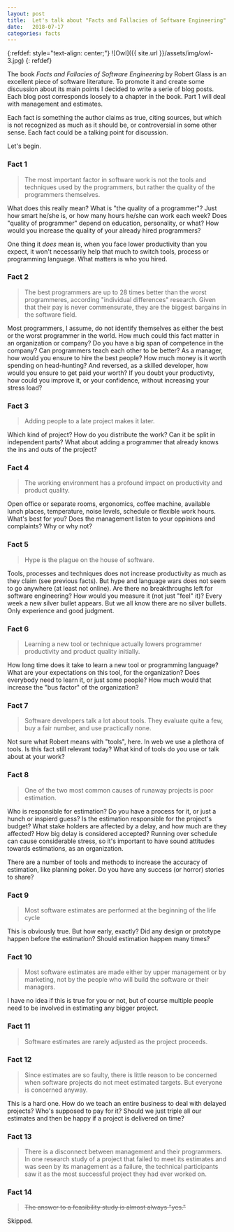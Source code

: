 ```yaml
---
layout: post
title:  Let's talk about "Facts and Fallacies of Software Engineering" - Part 1
date:   2018-07-17
categories: facts
---
```


{:refdef: style="text-align: center;"}
![Owl]({{ site.url }}/assets/img/owl-3.jpg)
{: refdef}

The book _Facts and Fallacies of Software Engineering_ by Robert Glass is an excellent piece of software literature. To promote it and create some discussion about its main points I decided to write a serie of blog posts. Each blog post corresponds loosely to a chapter in the book. Part 1 will deal with management and estimates.

Each fact is something the author claims as true, citing sources, but which is not recognized as much as it should be, or controversial in some other sense. Each fact could be a talking point for discussion.

Let's begin.

### Fact 1

> The most important factor in software work is not the tools and techniques used by the programmers, but rather the quality of the programmers themselves.

What does this really mean? What is "the quality of a programmer"? Just how smart he/she is, or how many hours he/she can work each week?  Does "quality of programmer" depend on education, personality, or what? How would you increase the quality of your already hired programmers?

One thing it _does_ mean is, when you face lower productivity than you expect, it won't necessarily help that much to switch tools, process or programming language. What matters is who you hired.

### Fact 2

> The best programmers are up to 28 times better than the worst programmeres, according "individual differences" research. Given that their pay is never commensurate, they are the biggest bargains in the software field.

Most programmers, I assume, do not identify themselves as either the best or the worst programmer in the world. How much could this fact matter in an organization or company? Do you have a big span of competence in the company? Can programmers teach each other to be better? As a manager, how would you ensure to hire the best people? How much money is it worth spending on head-hunting? And reversed, as a skilled developer, how would you ensure to get paid your worth? If you doubt your productivty, how could you improve it, or your confidence, without increasing your stress load?

### Fact 3

> Adding people to a late project makes it later.

Which kind of project? How do you distribute the work? Can it be split in independent parts? What about adding a programmer that already knows the ins and outs of the project?

### Fact 4

> The working environment has a profound impact on productivity and product quality.

Open office or separate rooms, ergonomics, coffee machine, available lunch places, temperature, noise levels, schedule or flexible work hours. What's best for you? Does the management listen to your oppinions and complaints? Why or why not?

### Fact 5

> Hype is the plague on the house of software.

Tools, processes and techniques does not increase productivity as much as they claim (see previous facts). But hype and language wars does not seem to go anywhere (at least not online). Are there no breakthroughs left for software engineering? How would you measure it (not just "feel" it)? Every week a new silver bullet appears. But we all know there are no silver bullets. Only experience and good judgment.

### Fact 6

> Learning a new tool or technique actually lowers programmer productivity and product quality initially.

How long time does it take to learn a new tool or programming language? What are your expectations on this tool, for the organization? Does everybody need to learn it, or just some people? How much would that increase the "bus factor" of the organization?

### Fact 7

> Software developers talk a lot about tools. They evaluate quite a few, buy a fair number, and use 
practically none.

Not sure what Robert means with "tools", here. In web we use a plethora of tools. Is this fact still relevant today? What kind of tools do you use or talk about at your work?

### Fact 8

> One of the two most common causes of runaway projects is poor estimation.

Who is responsible for estimation? Do you have a process for it, or just a hunch or inspierd guess? Is the estimation responsible for the project's budget? What stake holders are affected by a delay, and how much are they affected? How big delay is considered accepted? Running over schedule can cause considerable stress, so it's important to have sound attitudes towards estimations, as an organization.

There are a number of tools and methods to increase the accuracy of estimation, like planning poker. Do you have any success (or horror) stories to share?

### Fact 9

> Most software estimates are performed at the beginning of the life cycle

This is obviously true. But how early, exactly? Did any design or prototype happen before the estimation? Should estimation happen many times?

### Fact 10

> Most software estimates are made either by upper management or by marketing, not by the people who will build the software or their managers.

I have no idea if this is true for you or not, but of course multiple people need to be involved in estimating any bigger project.

### Fact 11

> Software estimates are rarely adjusted as the project proceeds.

### Fact 12

> Since estimates are so faulty, there is little reason to be concerned when software projects do not meet estimated targets. But everyone is concerned anyway. 

This is a hard one. How do we teach an entire business to deal with delayed projects? Who's supposed to pay for it? Should we just triple all our estimates and then be happy if a project is delivered on time?

### Fact 13

> There is a disconnect between management and their programmers. In one research study of a project that failed to meet its estimates and was seen by its management as a failure, the technical participants saw it as the most successful project they had ever worked on. 

### Fact 14

> ~~The answer to a feasibility study is almost always "yes."~~

Skipped.
